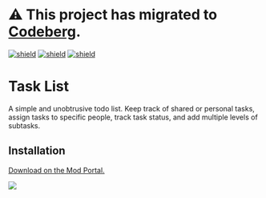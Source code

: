 # ⚠️ This project has migrated to [Codeberg](https://codeberg.org/raiguard/TaskList).

[![shield](https://img.shields.io/badge/Ko--fi-Donate%20-hotpink?logo=kofi&logoColor=white)](https://ko-fi.com/raiguard)
[![shield](https://img.shields.io/badge/Crowdin-Translate-brightgreen)](https://crowdin.com/project/raiguards-factorio-mods)
[![shield](https://img.shields.io/badge/dynamic/json?color=orange&label=Factorio&query=downloads_count&suffix=%20downloads&url=https%3A%2F%2Fmods.factorio.com%2Fapi%2Fmods%2FTaskList)](https://mods.factorio.com/mod/TaskList)

# Task List

A simple and unobtrusive todo list. Keep track of shared or personal tasks,
assign tasks to specific people, track task status, and add multiple levels of
subtasks.

## Installation

[Download on the Mod Portal.](https://mods.factorio.com/mod/TaskList)

![](screenshots/preview.png)

